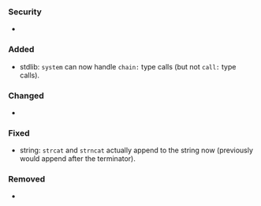 ### Security
-

### Added
- stdlib: `system` can now handle `chain:` type calls (but not `call:` type calls).

### Changed
-

### Fixed
- string: `strcat` and `strncat` actually append to the string now (previously would append after the terminator).

### Removed
-
